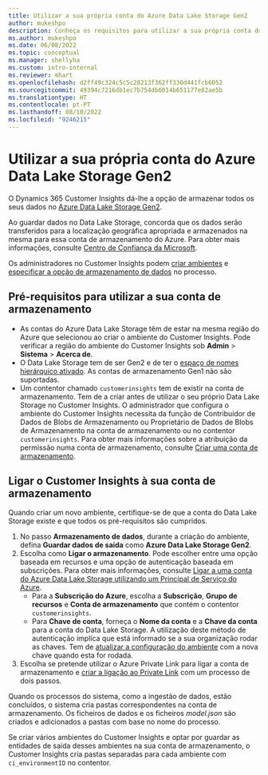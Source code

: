 ```yaml
---
title: Utilizar a sua própria conta do Azure Data Lake Storage Gen2
author: mukeshpo
description: Conheça os requisitos para utilizar a sua própria conta do Azure Data Lake Storage para armazenar dados do Customer Insights.
ms.author: mukeshpo
ms.date: 06/08/2022
ms.topic: conceptual
ms.manager: shellyha
ms.custom: intro-internal
ms.reviewer: mhart
ms.openlocfilehash: d2ff49c324c5c5c28213f362ff330d441fcb6052
ms.sourcegitcommit: 49394c7216db1ec7b754db6014b651177e82ae5b
ms.translationtype: HT
ms.contentlocale: pt-PT
ms.lasthandoff: 08/10/2022
ms.locfileid: "9246215"
---
```

# <a name="use-your-own-azure-data-lake-storage-gen2-account"></a>Utilizar a sua própria conta do Azure Data Lake Storage Gen2

O Dynamics 365 Customer Insights dá-lhe a opção de armazenar todos os seus dados no [Azure Data Lake Storage Gen2](/azure/storage/blobs/data-lake-storage-introduction).

Ao guardar dados no Data Lake Storage, concorda que os dados serão transferidos para a localização geográfica apropriada e armazenados na mesma para essa conta de armazenamento do Azure. Para obter mais informações, consulte [Centro de Confiança da Microsoft](https://www.microsoft.com/trust-center).

Os administradores no Customer Insights podem [criar ambientes](create-environment.md) e [especificar a opção de armazenamento de dados](create-environment.md#step-2-configure-data-storage) no processo.

## <a name="prerequisites-to-use-your-storage-account"></a>Pré-requisitos para utilizar a sua conta de armazenamento

- As contas do Azure Data Lake Storage têm de estar na mesma região do Azure que selecionou ao criar o ambiente do Customer Insights. Pode verificar a região do ambiente do Customer Insights sob **Admin** > **Sistema** > **Acerca de**.
- O Data Lake Storage tem de ser Gen2 e de ter o [espaço de nomes hierárquico ativado](/azure/storage/blobs/create-data-lake-storage-account). As contas de armazenamento Gen1 não são suportadas.
- Um contentor chamado `customerinsights` tem de existir na conta de armazenamento. Tem de a criar antes de utilizar o seu próprio Data Lake Storage no Customer Insights. O administrador que configura o ambiente do Customer Insights necessita da função de Contribuidor de Dados de Blobs de Armazenamento ou Proprietário de Dados de Blobs de Armazenamento na conta de armazenamento ou no contentor `customerinsights`. Para obter mais informações sobre a atribuição da permissão numa conta de armazenamento, consulte [Criar uma conta de armazenamento](/azure/storage/common/storage-account-create?toc=%2Fazure%2Fstorage%2Fblobs%2Ftoc.json&tabs=azure-portal).

## <a name="connect-customer-insights-with-your-storage-account"></a>Ligar o Customer Insights à sua conta de armazenamento

Quando criar um novo ambiente, certifique-se de que a conta do Data Lake Storage existe e que todos os pré-requisitos são cumpridos.

1. No passo **Armazenamento de dados**, durante a criação do ambiente, defina **Guardar dados de saída** como **Azure Data Lake Storage Gen2**.
1. Escolha como **Ligar o armazenamento**. Pode escolher entre uma opção baseada em recursos e uma opção de autenticação baseada em subscrições. Para obter mais informações, consulte [Ligar a uma conta do Azure Data Lake Storage utilizando um Principal de Serviço do Azure](connect-service-principal.md).
   - Para a **Subscrição do Azure**, escolha a **Subscrição**, **Grupo de recursos** e **Conta de armazenamento** que contém o contentor `customerinsights`.
   - Para **Chave de conta**, forneça o **Nome da conta** e a **Chave da conta** para a conta do Data Lake Storage. A utilização deste método de autenticação implica que está informado se a sua organização rodar as chaves. Tem de [atualizar a configuração do ambiente](manage-environments.md#edit-an-existing-environment) com a nova chave quando esta for rodada.
1. Escolha se pretende utilizar o Azure Private Link para ligar a conta de armazenamento e [criar a ligação ao Private Link](security-overview.md#set-up-an-azure-private-link) com um processo de dois passos.

Quando os processos do sistema, como a ingestão de dados, estão concluídos, o sistema cria pastas correspondentes na conta de armazenamento. Os ficheiros de dados e os ficheiros *model.json* são criados e adicionados a pastas com base no nome do processo.

Se criar vários ambientes do Customer Insights e optar por guardar as entidades de saída desses ambientes na sua conta de armazenamento, o Customer Insights cria pastas separadas para cada ambiente com `ci_environmentID` no contentor.
